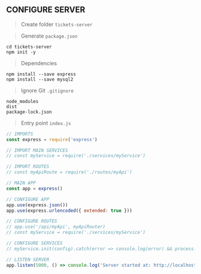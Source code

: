 ## CONFIGURE SERVER

> Create folder `tickets-server`

> Generate `package.json`

	cd tickets-server
	npm init -y

> Dependencies

	npm install --save express
	npm install --save mysql2

> Ignore Git `.gitignore`
	
```
node_modules
dist
package-lock.json
```

> Entry point `index.js`

```js
// IMPORTS
const express = require('express')

// IMPORT MAIN SERVICES 
// const myService = require('./services/myService')

// IMPORT ROUTES
// const myApiRoute = require('./routes/myApi')

// MAIN APP
const app = express()

// CONFIGURE APP
app.use(express.json())
app.use(express.urlencoded({ extended: true }))

// CONFIGURE ROUTES
// app.use('/api/myApi', myApiRouter)
// const myService = require('./services/myService')

// CONFIGURE SERVICES
// myService.init(config).catch(error => console.log(error) && process.exit())

// LISTEN SERVER
app.listen(5000, () => console.log('Server started at: http://localhost:5000/ (Press ctrl+c to stop)'))
```

